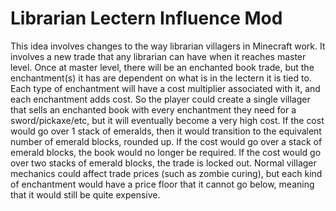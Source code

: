 # Librarian Lectern Influence Mod

This idea involves changes to the way librarian villagers in Minecraft 
work. It involves a new trade that any librarian can have when it 
reaches master level. Once at master level, there will be an enchanted 
book trade, but the enchantment(s) it has are dependent on what is in 
the lectern it is tied to. Each type of enchantment will have a cost 
multiplier associated with it, and each enchantment adds cost. So the 
player could create a single villager that sells an enchanted book with 
every enchantment they need for a sword/pickaxe/etc, but it will 
eventually become a very high cost. If the cost would go over 1 stack of 
emeralds, then it would transition to the equivalent number of emerald 
blocks, rounded up. If the cost would go over a stack of emerald blocks, 
the book would no longer be required. If the cost would go over two 
stacks of emerald blocks, the trade is locked out. Normal villager 
mechanics could affect trade prices (such as zombie curing), but each 
kind of enchantment would have a price floor that it cannot go below, 
meaning that it would still be quite expensive.
